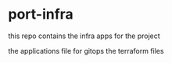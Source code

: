# port-infra
this repo contains the infra apps for the project <br>

the applications file for gitops the terraform files